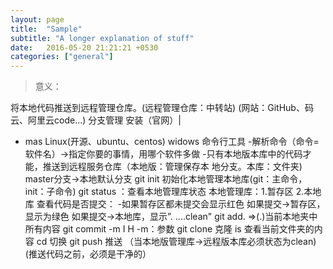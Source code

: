 ```yaml
---
layout: page
title:  "Sample"
subtitle: "A longer explanation of stuff"
date:   2016-05-20 21:21:21 +0530
categories: ["general"]
---
```


> 意义：
>
将本地代码推送到远程管理仓库。(远程管理仓库：中转站) (网站：GitHub、码云、阿里云code...)
分支管理
安装（官网）|
- mas Linux(开源、ubuntu、centos) widows
命令行工具
-解析命令（命令=软件名）->指定你要的事情，用哪个软件多做
-只有本地版本库中的代码才能，推送到远程服务仓库（本地版：管理保存本
地分支。本库：文件夹)
master分支->本地默认分支
git init 初始化本地管理本地库(git：主命令，init：子命令)
git status ：查看本地管理库状态
本地管理库：1.暂存区 2.本地库
查看代码是否提交：
-如果暂存区都未提交会显示红色
如果提交->暂存区，显示为绿色
如果提交->本地库，显示”. ....clean"
git add. =>(.)当前本地夹中所有内容
git commit -m I H
-m：参数
git clone 克隆
is 查看当前文件夹的内容
cd 切换
git push 推送
（当本地版管理库->远程版本库必须状态为clean)(推送代码之前，必须是干净的）